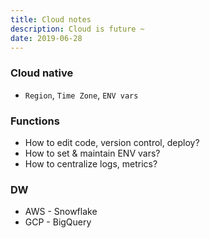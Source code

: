 ```yaml
---
title: Cloud notes
description: Cloud is future ~
date: 2019-06-28
---
```


### Cloud native

* `Region`, `Time Zone`, `ENV vars`

### Functions

* How to edit code, version control, deploy?
* How to set & maintain ENV vars?
* How to centralize logs, metrics?

### DW

* AWS - Snowflake
* GCP - BigQuery
